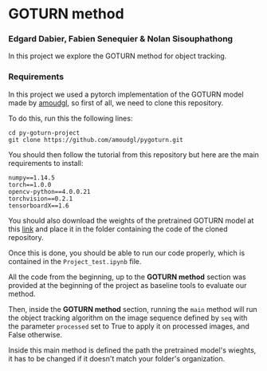 #  GOTURN method
### Edgard Dabier, Fabien Senequier & Nolan Sisouphathong

In this project we explore the GOTURN method for object tracking.

### Requirements

In this project we used a pytorch implementation of the GOTURN model made by [amoudgl](https://github.com/amoudgl/pygoturn), so first of all, we need to clone this repository.

To do this, run this the following lines:

`````
cd py-goturn-project
git clone https://github.com/amoudgl/pygoturn.git
`````

You should then follow the tutorial from this repository but here are the main requirements to install:

`````
numpy==1.14.5
torch==1.0.0
opencv-python==4.0.0.21
torchvision==0.2.1
tensorboardX==1.6
````` 

You should also download the weights of the pretrained GOTURN model at this [link](https://drive.google.com/file/d/1szpx3J-hfSrBEi_bze3d0PjSfQwNij7X/view?usp=sharing) and place it in the folder containing the code of the cloned repository.

Once this is done, you should be able to run our code properly, which is contained in the `Project_test.ipynb` file.

All the code from the beginning, up to the **GOTURN method** section was provided at the beginning of the project as baseline tools to evaluate our method.

Then, inside the **GOTURN method** section, running the `main` method will run the object tracking algorithm on the image sequence defined by `seq` with the parameter `processed` set to True to apply it on processed images, and False otherwise.

Inside this main method is defined the path the pretrained model's wieghts, it has to be changed if it doesn't match your folder's organization.